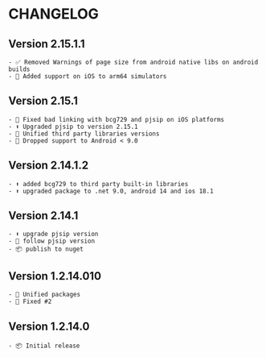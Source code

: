 # CHANGELOG

## Version 2.15.1.1

    - ✅ Removed Warnings of page size from android native libs on android builds
    - 🧬 Added support on iOS to arm64 simulators

## Version 2.15.1

    - 🔗 Fixed bad linking with bcg729 and pjsip on iOS platforms
    - ⬆️ Upgraded pjsip to version 2.15.1
    - 🧩 Unified third party libraries versions 
    - 🚫 Dropped support to Android < 9.0
    
## Version 2.14.1.2

    - ⬆️ added bcg729 to third party built-in libraries
    - ⬆️ upgraded package to .net 9.0, android 14 and ios 18.1

## Version 2.14.1

    - ⬆️ upgrade pjsip version
    - 🧬 follow pjsip version 
    - 📦 publish to nuget

## Version 1.2.14.010

    - 🧩 Unified packages
    - 🔗 Fixed #2

## Version  1.2.14.0

    - 📦 Initial release
    